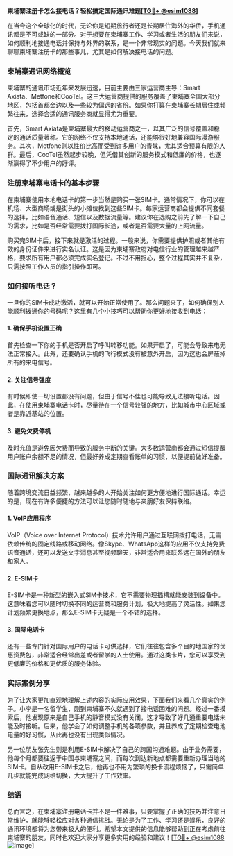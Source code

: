 **柬埔寨注册卡怎么接电话？轻松搞定国际通讯难题[[TG💪+ @esim1088](https://t.me/s/esim1088)]**

在当今这个全球化的时代，无论你是短期旅行者还是长期居住海外的华侨，手机通讯都是不可或缺的一部分。对于想要在柬埔寨工作、学习或者生活的朋友们来说，如何顺利地接通电话并保持与外界的联系，是一个非常现实的问题。今天我们就来聊聊柬埔寨注册卡的那些事儿，尤其是如何解决接电话的问题。

### 柬埔寨通讯网络概览

柬埔寨的通讯市场近年来发展迅速，目前主要由三家运营商主导：Smart Axiata、Metfone和CooTel。这三大运营商提供的服务覆盖了柬埔寨全国大部分地区，包括首都金边以及一些较为偏远的省份。如果你打算在柬埔寨长期居住或频繁往来，选择合适的通讯服务商就显得尤为重要。

首先，Smart Axiata是柬埔寨最大的移动运营商之一，以其广泛的信号覆盖和稳定的通话质量著称。它的网络不仅支持本地通话，还能够很好地兼容国际漫游服务。其次，Metfone则以性价比高而受到许多用户的青睐，尤其适合预算有限的人群。最后，CooTel虽然起步较晚，但凭借其创新的服务模式和低廉的价格，也逐渐赢得了不少用户的好评。

### 注册柬埔寨电话卡的基本步骤

在柬埔寨使用本地电话卡的第一步当然是购买一张SIM卡。通常情况下，你可以在机场、大型商场或是街头的小摊位找到这些SIM卡。每家运营商都会提供不同套餐的选择，比如语音通话、短信以及数据流量等。建议你在选购之前先了解一下自己的需求，比如是否经常需要拨打国际长途，或者是否需要大量的上网流量。

购买完SIM卡后，接下来就是激活的过程。一般来说，你需要提供护照或者其他有效的身份证件来进行实名认证。这是因为柬埔寨政府对电信行业的管理越来越严格，要求所有用户都必须完成实名登记。不过不用担心，整个过程其实并不复杂，只需按照工作人员的指引操作即可。

### 如何接听电话？

一旦你的SIM卡成功激活，就可以开始正常使用了。那么问题来了，如何确保别人能顺利拨通你的号码呢？这里有几个小技巧可以帮助你更好地接收到电话：

#### 1. 确保手机设置正确
首先检查一下你的手机是否开启了呼叫转移功能。如果开启了，可能会导致来电无法正常接入。此外，还要确认手机的飞行模式没有被意外开启，因为这也会屏蔽掉所有的来电信号。

#### 2. 关注信号强度
有时候即使一切设置都没有问题，但由于信号不佳也可能导致无法接听电话。因此，在使用柬埔寨电话卡时，尽量待在一个信号较强的地方，比如城市中心区域或者是靠近基站的位置。

#### 3. 避免欠费停机
及时充值是避免因欠费而导致的服务中断的关键。大多数运营商都会通过短信提醒用户账户余额不足的情况，但最好养成定期查看账单的习惯，以便提前做好准备。

### 国际通讯解决方案

随着跨境交流日益频繁，越来越多的人开始关注如何更方便地进行国际通话。幸运的是，现在有许多便捷的方法可以让您随时随地与亲朋好友保持联络。

#### 1. VoIP应用程序
VoIP（Voice over Internet Protocol）技术允许用户通过互联网拨打电话，无需依赖传统的固定线路或移动网络。像Skype、WhatsApp这样的应用不仅支持免费语音通话，还可以发送文字消息甚至视频聊天，非常适合用来联系远在国外的朋友和家人。

#### 2. E-SIM卡
E-SIM卡是一种新型的嵌入式SIM卡技术，它不需要物理插槽就能安装到设备中。这意味着您可以随时切换不同的运营商和服务计划，极大地提高了灵活性。如果您计划频繁更换地点，那么E-SIM卡无疑是一个不错的选择。

#### 3. 国际电话卡
还有一些专门针对国际用户的电话卡可供选择，它们往往包含多个目的地国家的优惠资费包，非常适合经常出差或者留学的人士使用。通过这类卡片，您可以享受到更低廉的价格和更优质的服务体验。

### 实际案例分享

为了让大家更加直观地理解上述内容的实际应用效果，下面我们来看几个真实的例子。小李是一名留学生，刚到柬埔寨不久就遇到了接电话困难的问题。经过一番摸索后，他发现原来是自己手机的静音模式没有关闭，这才导致了好几通重要电话未能及时接听。后来，他学会了如何调整手机的各项参数，并且养成了定期检查电池电量的好习惯，从此再也没有出现类似情况。

另一位朋友张先生则是利用E-SIM卡解决了自己的跨国沟通难题。由于业务需要，他每个月都要往返于中国与柬埔寨之间，而每次到达新地点都需要重新办理当地的SIM卡。自从改用E-SIM卡之后，他再也不用为繁琐的换卡流程烦恼了，只需简单几步就能完成网络切换，大大提升了工作效率。

### 结语

总而言之，在柬埔寨注册电话卡并不是一件难事，只要掌握了正确的技巧并注意日常维护，就能够轻松应对各种通信挑战。无论是为了工作、学习还是娱乐，良好的通讯环境都将为您带来极大的便利。希望本文提供的信息能够帮助到正在考虑前往柬埔寨的朋友，同时也欢迎大家分享更多实用的经验和建议！[[TG💪+ @esim1088](https://t.me/s/esim1088) ![Image](https://i.postimg.cc/4NQfJmqS/Snipaste-2025-05-13-00-14-12.png)]